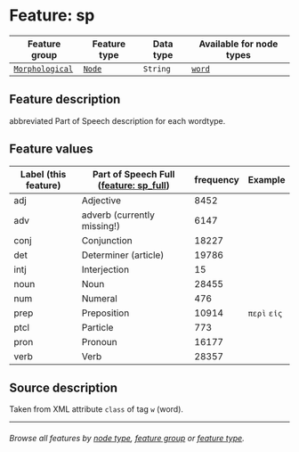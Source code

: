# Feature: sp

Feature group | Feature type | Data type | Available for node types
---  | --- | --- | ---
[`Morphological`](featuresbygroup.md#morphological-features) | [`Node`](featuresbyfeaturetype.md#node-features) | `String` | [`word`](featuresbynodetype.md#word-nodes)

## Feature description
abbreviated Part of Speech description for each wordtype.

## Feature values 

Label (this feature) | Part of Speech Full ([feature: sp_full](sp_full.md#readme)) | frequency | Example
--- | --- | --- | ---
adj | Adjective | 8452 | 
adv | adverb (currently missing!) | 6147 |
conj | Conjunction | 18227 |
det | Determiner (article) | 19786 |
intj | Interjection | 15 |
noun | Noun | 28455 |
num | Numeral | 476 |
prep | Preposition | 10914 | `περὶ` `εἰς`
ptcl | Particle | 773 |
pron | Pronoun | 16177 |
verb | Verb | 28357 | 


## Source description

Taken from XML attribute `class` of tag `w` (word).

---
###### *Browse all features by [node type](featuresbynodetype.md#readme), [feature group](featuresbygroup.md#readme) or [feature type](featuresbyfeaturetype.md#readme).*

